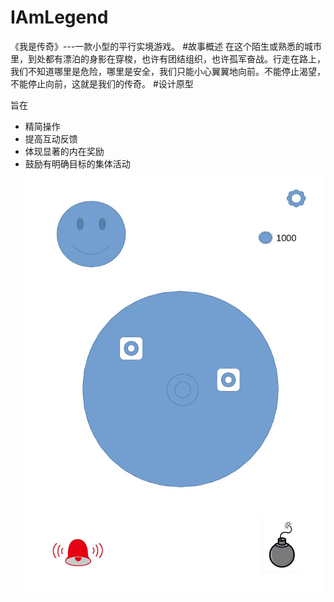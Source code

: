 # IAmLegend
《我是传奇》---一款小型的平行实境游戏。
#故事概述
在这个陌生或熟悉的城市里，到处都有漂泊的身影在穿梭，也许有团结组织，也许孤军奋战。行走在路上，我们不知道哪里是危险，哪里是安全，我们只能小心翼翼地向前。不能停止渴望，不能停止向前，这就是我们的传奇。
#设计原型

旨在
* 精简操作
* 提高互动反馈
* 体现显著的内在奖励
* 鼓励有明确目标的集体活动
  ![](https://github.com/lingdu2012/IAmLegend/blob/master/design/sketch.jpg?raw=true)

